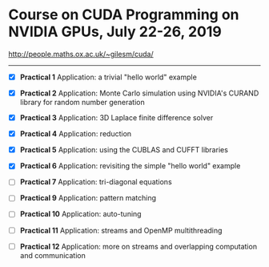 # Course on CUDA Programming on NVIDIA GPUs, July 22-26, 2019

http://people.maths.ox.ac.uk/~gilesm/cuda/

---

- [x] **Practical 1**
Application: a trivial "hello world" example

- [x] **Practical 2**
Application: Monte Carlo simulation using NVIDIA's CURAND library for random number generation

- [x] **Practical 3**
Application: 3D Laplace finite difference solver

- [x] **Practical 4**
Application: reduction

- [x] **Practical 5**
Application: using the CUBLAS and CUFFT libraries

- [x] **Practical 6**
Application: revisiting the simple "hello world" example

- [ ] **Practical 7**
Application: tri-diagonal equations

- [ ] **Practical 9**
Application: pattern matching

- [ ] **Practical 10**
Application: auto-tuning

- [ ] **Practical 11**
Application: streams and OpenMP multithreading

- [ ] **Practical 12**
Application: more on streams and overlapping computation and communication
